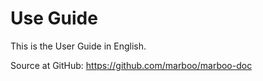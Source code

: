 # Use Guide

<!-- create time: 2015-07-18 15:37:21  -->

<!-- This file is created by Marboo<http://marboo.io> template file $MARBOO_HOME/.media/starts/default.md
本文件由 Marboo<http://marboo.io> 模板文件 $MARBOO_HOME/.media/starts/default.md 创建 -->

This is the User Guide in English.

Source at GitHub: <https://github.com/marboo/marboo-doc>
